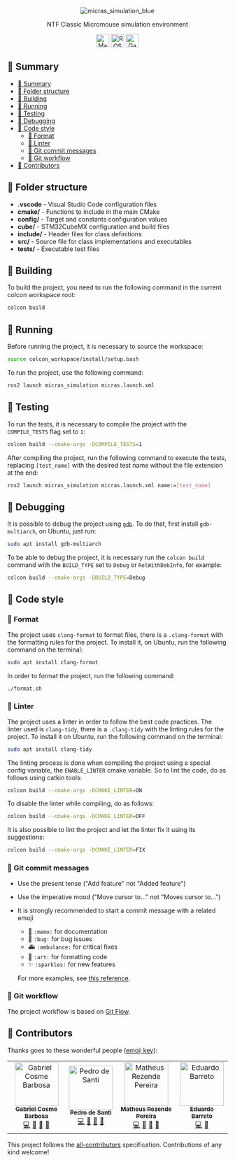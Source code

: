 <div align="center">

![micras_simulation_blue](https://github.com/Team-Micras/micras_simulation/assets/62271285/655d90d7-ae21-47df-b6ab-64d46ef4a559)

NTF Classic Micromouse simulation environment

</div>

<p align="center">
<a href="https://cplusplus.com/"><img alt="Made with C++" src="https://img.shields.io/badge/made_with-c%2B%2B-blue?style=for-the-badge&labelColor=ef4041&color=c1282d" height="30"></a>
<a href="https://docs.ros.org/en/humble/index.html"><img alt="ROS Humble" src="https://img.shields.io/badge/ROS_version-humble-informational?style=for-the-badge" height="30"></a>
<a href="http://gazebosim.org/"><img alt="Gazebo Fortress" src="https://img.shields.io/badge/gazebo_version-fortress-important?style=for-the-badge" height="30"></a>
</p>

## 📑 Summary

- [📑 Summary](#-summary)
- [📁 Folder structure](#-folder-structure)
- [🔨 Building](#-building)
- [🚀 Running](#-running)
- [🧪 Testing](#-testing)
- [🐛 Debugging](#-debugging)
- [💄 Code style](#-code-style)
  - [🎨 Format](#-format)
  - [🚨 Linter](#-linter)
  - [💬 Git commit messages](#-git-commit-messages)
  - [🔀 Git workflow](#-git-workflow)
- [👥 Contributors](#-contributors)

## 📁 Folder structure

- **.vscode** - Visual Studio Code configuration files
- **cmake/** - Functions to include in the main CMake
- **config/** - Target and constants configuration values
- **cube/** - STM32CubeMX configuration and build files
- **include/** - Header files for class definitions
- **src/** - Source file for class implementations and executables
- **tests/** - Executable test files

## 🔨 Building

To build the project, you need to run the following command in the current colcon workspace root:

```bash
colcon build
```

## 🚀 Running

Before running the project, it is necessary to source the workspace:

```bash
source colcon_workspace/install/setup.bash
```

To run the project, use the following command:

```bash
ros2 launch micras_simulation micras.launch.xml
```

## 🧪 Testing

To run the tests, it is necessary to compile the project with the `COMPILE_TESTS` flag set to `1`:

```bash
colcon build --cmake-args -DCOMPILE_TESTS=1
```

After compiling the project, run the following command to execute the tests, replacing `[test_name]` with the desired test name without the file extension at the end:

```bash
ros2 launch micras_simulation micras.launch.xml name:=[test_name]
```

## 🐛 Debugging

It is possible to debug the project using [`gdb`](https://www.gnu.org/software/gdb/). To do that, first install `gdb-multiarch`, on Ubuntu, just run:

```bash
sudo apt install gdb-multiarch
```

To be able to debug the project, it is necessary run the `colcon build` command with the `BUILD_TYPE` set to `Debug` or `RelWithDebInfo`, for example:

```bash
colcon build --cmake-args -DBUILD_TYPE=Debug
```

## 💄 Code style

### 🎨 Format

The project uses `clang-format` to format files, there is a `.clang-format` with the formatting rules for the project. To install it, on Ubuntu, run the following command on the terminal:

```bash
sudo apt install clang-format
```

In order to format the project, run the following command:

```bash
./format.sh
```

### 🚨 Linter

The project uses a linter in order to follow the best code practices. The linter used is `clang-tidy`, there is a `.clang-tidy` with the linting rules for the project. To install it on Ubuntu, run the following command on the terminal:

```bash
sudo apt install clang-tidy
```

The linting process is done when compiling the project using a special config variable, the `ENABLE_LINTER` cmake variable. So to lint the code, do as follows using catkin tools:

```bash
colcon build --cmake-args -DCMAKE_LINTER=ON
```

To disable the linter while compiling, do as follows:

```bash
colcon build --cmake-args -DCMAKE_LINTER=OFF
```

It is also possible to lint the project and let the linter fix it using its suggestions:

```bash
colcon build --cmake-args -DCMAKE_LINTER=FIX
```

### 💬 Git commit messages

- Use the present tense ("Add feature" not "Added feature")
- Use the imperative mood ("Move cursor to..." not "Moves cursor to...")
- It is strongly recommended to start a commit message with a related emoji
  - 📝 `:memo:` for documentation
  - 🐛 `:bug:` for bug issues
  - 🚑 `:ambulance:` for critical fixes
  - 🎨 `:art:` for formatting code
  - ✨ `:sparkles:` for new features

  For more examples, see [this reference](https://gitmoji.carloscuesta.me/).

### 🔀 Git workflow

The project workflow is based on [Git Flow](https://nvie.com/posts/a-successful-git-branching-model/).

## 👥 Contributors

Thanks goes to these wonderful people ([emoji key](https://allcontributors.org/docs/en/emoji-key)):

<!-- ALL-CONTRIBUTORS-LIST:START - Do not remove or modify this section -->
<!-- prettier-ignore-start -->
<!-- markdownlint-disable -->
<table>
  <tr>
    <td align="center"><a href="https://github.com/GabrielCosme"><img src="https://avatars.githubusercontent.com/u/62270066?v=4?s=100" width="100px;" alt="Gabriel Cosme Barbosa"/><br/><sub><b>Gabriel Cosme Barbosa</b></sub></a><br/><a href="https://github.com/Team-Micras/micras_simulation/commits?author=GabrielCosme" title="Code">💻</a> <a href="https://github.com/Team-Micras/micras_simulation/commits?author=GabrielCosme" title="Documentation">📖</a> <a href="#research-GabrielCosme" title="Research">🔬</a> <a href="https://github.com/Team-Micras/micras_simulation/pulls?q=is%3Apr+reviewed-by%3AGabrielCosme" title="Reviewed Pull Requests">👀</a></td>
    <td align="center"><a href="https://github.com/PedroDeSanti"><img src="https://avatars.githubusercontent.com/u/62271285?v=4" width="100px;" alt="Pedro de Santi"/><br/><sub><b>Pedro de Santi</b></sub></a><br/><a href="https://github.com/Team-Micras/micras_simulation/commits?author=PedroDeSanti" title="Code">💻</a> <a href="https://github.com/Team-Micras/micras_simulation/commits?author=PedroDeSanti" title="Documentation">📖</a> <a href="#research-PedroDeSanti" title="Research">🔬</a> <a href="https://github.com/Team-Micras/micras_simulation/pulls?q=is%3Apr+reviewed-by%3APedroDeSanti" title="Reviewed Pull Requests">👀</a></td>
    <td align="center"><a href="https://github.com/Matheus3007"><img src="https://avatars.githubusercontent.com/u/53058455?v=4" width="100px;" alt="Matheus Rezende Pereira"/><br/><sub><b>Matheus Rezende Pereira</b></sub></a><br/><a href="https://github.com/Team-Micras/micras_simulation/commits?author=Matheus3007" title="Code">💻</a> <a href="https://github.com/Team-Micras/micras_simulation/commits?author=Matheus3007" title="Documentation">📖</a> <a href="#research-Matheus3007" title="Research">🔬</a> <a href="https://github.com/Team-Micras/micras_simulation/pulls?q=is%3Apr+reviewed-by%3AMatheus3007" title="Reviewed Pull Requests">👀</a></td>
    <td align="center"><a href="https://github.com/Eduardo-Barreto"><img src="https://avatars.githubusercontent.com/u/34964398?v=4" width="100px;" alt="Eduardo Barreto"/><br/><sub><b>Eduardo Barreto</b></sub></a><br/><a href="https://github.com/Team-Micras/micras_simulation/commits?author=Eduardo-Barreto" title="Code">💻</a> <a href="https://github.com/Team-Micras/micras_simulation/pulls?q=is%3Apr+reviewed-by%3AEduardo-Barreto" title="Reviewed Pull Requests">👀</a></td>
  </tr>
</table>

<!-- markdownlint-restore -->
<!-- prettier-ignore-end -->

<!-- ALL-CONTRIBUTORS-LIST:END -->

This project follows the [all-contributors](https://github.com/all-contributors/all-contributors) specification. Contributions of any kind welcome!
